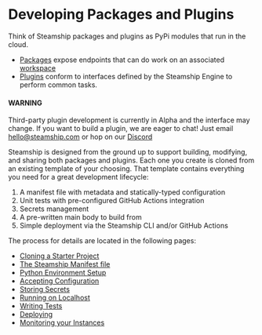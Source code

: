 <a id="developingpackagesandplugins"></a>

# Developing Packages and Plugins

Think of Steamship packages and plugins as PyPi modules that run in the cloud.

- [Packages](/developing/../packages#packages) expose endpoints that can do work on an associated [workspace](/developing/../data/workspaces.md#workspaces)
- [Plugins](/developing/../plugins#plugins) conform to interfaces defined by the Steamship Engine to perform common tasks.

#### WARNING
Third-party plugin development is currently in Alpha and the interface may change.
If you want to build a plugin, we are eager to chat!
Just email [hello@steamship.com](mailto:hello@steamship.com) or hop on our [Discord](http://steamship.com/discord)

Steamship is designed from the ground up to support building, modifying, and sharing both packages and plugins.
Each one you create is cloned from an existing template of your choosing.
That template contains everything you need for a great development lifecycle:

1. A manifest file with metadata and statically-typed configuration
2. Unit tests with pre-configured GitHub Actions integration
3. Secrets management
4. A pre-written main body to build from
5. Simple deployment via the Steamship CLI and/or GitHub Actions

The process for  details are located in the following pages:

* [Cloning a Starter Project](/developing/project-creation.md)
* [The Steamship Manifest file](/developing/steamship-manifest.md)
* [Python Environment Setup](/developing/environment-setup.md)
* [Accepting Configuration](/developing/configuration.md)
* [Storing Secrets](/developing/storing-secrets.md)
* [Running on Localhost](/developing/running.md)
* [Writing Tests](/developing/testing.md)
* [Deploying](/developing/deploying.md)
* [Monitoring your Instances](/developing/monitoring.md)

